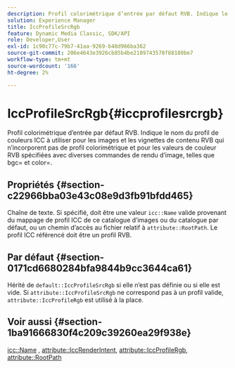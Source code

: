 ```yaml
---
description: Profil colorimétrique d’entrée par défaut RVB. Indique le nom du profil de couleurs ICC à utiliser pour les images et les vignettes de contenu RVB qui n’incorporent pas de profil colorimétrique et pour les valeurs de couleur RVB spécifiées avec diverses commandes de rendu d’image, telles que bgc= et color=.
solution: Experience Manager
title: IccProfileSrcRgb
feature: Dynamic Media Classic, SDK/API
role: Developer,User
exl-id: 1c90c77c-79b7-41aa-9269-b48d966ba362
source-git-commit: 206e4643e3926cb85b4be2189743578f88180be7
workflow-type: tm+mt
source-wordcount: '166'
ht-degree: 2%

---
```


# IccProfileSrcRgb{#iccprofilesrcrgb}

Profil colorimétrique d’entrée par défaut RVB. Indique le nom du profil de couleurs ICC à utiliser pour les images et les vignettes de contenu RVB qui n’incorporent pas de profil colorimétrique et pour les valeurs de couleur RVB spécifiées avec diverses commandes de rendu d’image, telles que bgc= et color=.

## Propriétés {#section-c22966bba03e43c08e9d3fb91bfdd465}

Chaîne de texte. Si spécifié, doit être une valeur `icc::Name` valide provenant du mappage de profil ICC de ce catalogue d’images ou du catalogue par défaut, ou un chemin d’accès au fichier relatif à `attribute::RootPath`. Le profil ICC référencé doit être un profil RVB.

## Par défaut {#section-0171cd6680284bfa9844b9cc3644ca61}

Hérité de `default::IccProfileSrcRgb` si elle n’est pas définie ou si elle est vide. Si `attribute::IccProfileSrcRgb` ne correspond pas à un profil valide, `attribute::IccProfileRgb` est utilisé à la place.

## Voir aussi {#section-1ba91666830f4c209c39260ea29f938e}

[icc::Name](../../../../../ir-api/material-cat/image-rendering-api-ref/c-ir-material-catalog/c-ir-icc-profile-map-reference/r-ir-name-icc.md#reference-7a293ede360e433782575f8f6a562ac2) ,  [attribute::IccRenderIntent](../../../../../ir-api/material-cat/image-rendering-api-ref/c-ir-material-catalog/c-ir-attributes-reference/r-ir-iccrenderintent.md#reference-3b80b7a4c25545a593c5076f318b5c40),  [attribute::IccProfileRgb](../../../../../ir-api/material-cat/image-rendering-api-ref/c-ir-material-catalog/c-ir-attributes-reference/r-ir-iccprofilergb.md#reference-cdaad25b155646ffa382d722fd324b30),  [attribute::RootPath](../../../../../ir-api/material-cat/image-rendering-api-ref/c-ir-material-catalog/c-ir-attributes-reference/r-ir-rootpath.md#reference-a4d7c96b62e14fcbad1740c702f160f3)
